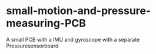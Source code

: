 # small-motion-and-pressure-measuring-PCB
A small PCB with a IMU and gyroscope with a separate Pressuresensorboard
